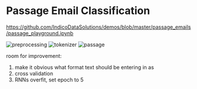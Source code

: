 **Passage Email Classification**
===================

https://github.com/IndicoDataSolutions/demos/blob/master/passage_emails/passage_playground.ipynb

![preprocessing](http://i.imgur.com/qODGNIJ.png)
![tokenizer](http://i.imgur.com/z8o14la.png)
![passage](http://i.imgur.com/tGkT46E.png)

room for improvement:
1.  make it obvious what format text should be entering in as
2.  cross validation
3.  RNNs overfit, set epoch to 5
